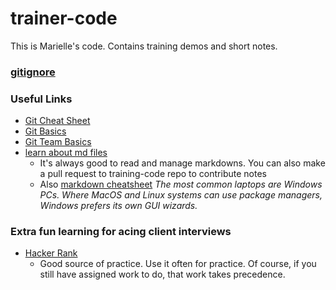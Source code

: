 # trainer-code

This is Marielle's code. Contains training demos and short notes.

### [gitignore](https://github.com/dotnet/core/blob/master/.gitignore)

### Useful Links

- [Git Cheat Sheet](https://www.git-tower.com/blog/git-cheat-sheet)
- [Git Basics](https://youtu.be/0fKg7e37bQE)
- [Git Team Basics](https://youtu.be/oFYyTZwMyAg)
- [learn about md files](https://guides.github.com/features/mastering-markdown/)
  - It's always good to read and manage markdowns. You can also make a pull request to training-code repo to contribute notes
  - Also [markdown cheatsheet](https://github.com/adam-p/markdown-here/wiki/Markdown-Cheatsheet#headers)
    _The most common laptops are Windows PCs. Where MacOS and Linux systems can use package managers, Windows prefers its own GUI wizards._

### Extra fun learning for acing client interviews

- [Hacker Rank](https://www.hackerrank.com/)
  - Good source of practice. Use it often for practice. Of course, if you still have assigned work to do, that work takes precedence.
